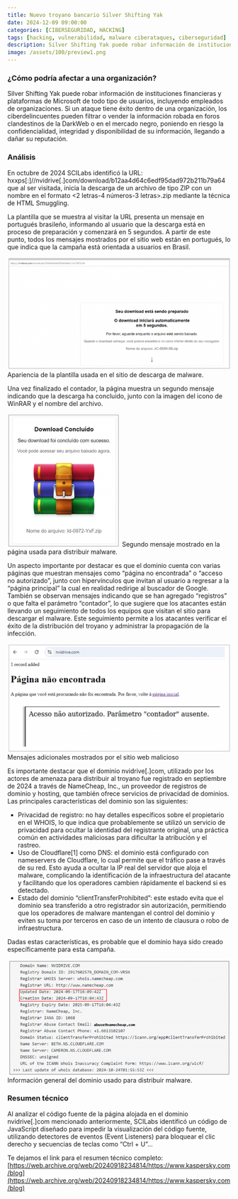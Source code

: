 ```yaml
---
title: Nuevo troyano bancario Silver Shifting Yak
date: 2024-12-09 09:00:00 
categories: [CIBERSEGURIDAD, HACKING]
tags: [hacking, vulnerabilidad, malware ciberataques, ciberseguridad]
description: Silver Shifting Yak puede robar información de instituciones financieras y plataformas de Microsoft de todo tipo de usuarios, incluyendo empleados de organizaciones.
image: /assets/100/preview1.png
---
```


### ¿Cómo podría afectar a una organización?

Silver Shifting Yak puede robar información de instituciones financieras y plataformas de Microsoft de todo tipo de usuarios, incluyendo empleados de organizaciones. Si un ataque tiene éxito dentro de una organización, los ciberdelincuentes pueden filtrar o vender la información robada en foros clandestinos de la DarkWeb o en el mercado negro, poniendo en riesgo la confidencialidad, integridad y disponibilidad de su información, llegando a dañar su reputación.

### Análisis 

En octubre de 2024 SCILabs identificó la URL: hxxps[:]//nvidrive[.]com/download/b12aa4d64c6edf95dad972b211b79a64 que al ser visitada, inicia la descarga de un archivo de tipo ZIP con un nombre en el formato <2 letras-4 números-3 letras>.zip mediante la técnica de HTML Smuggling.

La plantilla que se muestra al visitar la URL presenta un mensaje en portugués brasileño, informando al usuario que la descarga está en proceso de preparación y comenzará en 5 segundos. A partir de este punto, todos los mensajes mostrados por el sitio web están en portugués, lo que indica que la campaña está orientada a usuarios en Brasil.

![Imagen 00](/assets/100/100-01.png)
Apariencia de la plantilla usada en el sitio de descarga de malware.

Una vez finalizado el contador, la página muestra un segundo mensaje indicando que la descarga ha concluido, junto con la imagen del icono de WinRAR y el nombre del archivo.

![Imagen 00](/assets/100/100-02.png)
Segundo mensaje mostrado en la página usada para distribuir malware.

Un aspecto importante por destacar es que el dominio cuenta con varias páginas que muestran mensajes como “página no encontrada” o “acceso no autorizado”, junto con hipervínculos que invitan al usuario a regresar a la “página principal” la cual en realidad redirige al buscador de Google. También se observan mensajes indicando que se han agregado “registros” o que falta el parámetro “contador”, lo que sugiere que los atacantes están llevando un seguimiento de todos los equipos que visitan el sitio para descargar el malware. Este seguimiento permite a los atacantes verificar el éxito de la distribución del troyano y administrar la propagación de la infección.

![Imagen 00](/assets/100/100-03.png)
Mensajes adicionales mostrados por el sitio web malicioso

Es importante destacar que el dominio nvidrive[.]com, utilizado por los actores de amenaza para distribuir al troyano fue registrado en septiembre de 2024 a través de NameCheap, Inc., un proveedor de registros de dominio y hosting, que también ofrece servicios de privacidad de dominios. Las principales características del dominio son las siguientes:

- Privacidad de registro: no hay detalles específicos sobre el propietario en el WHOIS, lo que indica que probablemente se utilizó un servicio de privacidad para ocultar la identidad del registrante original, una práctica común en actividades maliciosas para dificultar la atribución y el rastreo.
- Uso de Cloudflare[1] como DNS: el dominio está configurado con nameservers de Cloudflare, lo cual permite que el tráfico pase a través de su red. Esto ayuda a ocultar la IP real del servidor que aloja el malware, complicando la identificación de la infraestructura del atacante y facilitando que los operadores cambien rápidamente el backend si es detectado.
- Estado del dominio “clientTransferProhibited”: este estado evita que el dominio sea transferido a otro registrador sin autorización, permitiendo que los operadores de malware mantengan el control del dominio y eviten su toma por terceros en caso de un intento de clausura o robo de infraestructura.

Dadas estas características, es probable que el dominio haya sido creado específicamente para esta campaña.

![Imagen 00](/assets/100/100-04.png)
Información general del dominio usado para distribuir malware.

### Resumen técnico

Al analizar el código fuente de la página alojada en el dominio nvidrive[.]com mencionado anteriormente, SCILabs identificó un código de JavaScript diseñado para impedir la visualización del código fuente, utilizando detectores de eventos (Event Listeners) para bloquear el clic derecho y secuencias de teclas como “Ctrl + U”...

Te dejamos el link para el resumen técnico completo: [https://web.archive.org/web/20240918234814/https://www.kaspersky.com/blog](https://web.archive.org/web/20240918234814/https://www.kaspersky.com/blog)


